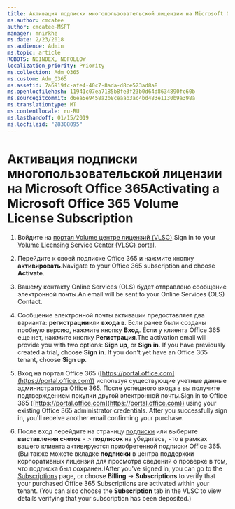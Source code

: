 ```yaml
---
title: Активация подписки многопользовательской лицензии на Microsoft Office 365
ms.author: cmcatee
author: cmcatee-MSFT
manager: mnirkhe
ms.date: 2/23/2018
ms.audience: Admin
ms.topic: article
ROBOTS: NOINDEX, NOFOLLOW
localization_priority: Priority
ms.collection: Adm_O365
ms.custom: Adm_O365
ms.assetid: 7a6919fc-afe4-40c7-8ada-d8ce523ad8a8
ms.openlocfilehash: 11941c07ea7185b8fe3f23b0d64d8634890fc60b
ms.sourcegitcommit: d6ea5e9458a2b8ceaab3ac4bd483e1130b9a398a
ms.translationtype: MT
ms.contentlocale: ru-RU
ms.lasthandoff: 01/15/2019
ms.locfileid: "28308095"
---
```

# <a name="activating-a-microsoft-office-365-volume-license-subscription"></a><span data-ttu-id="c96cd-102">Активация подписки многопользовательской лицензии на Microsoft Office 365</span><span class="sxs-lookup"><span data-stu-id="c96cd-102">Activating a Microsoft Office 365 Volume License Subscription</span></span>

1. <span data-ttu-id="c96cd-103">Войдите на [портал Volume центре лицензий (VLSC)](http://go.microsoft.com/fwlink/p/?LinkId=329762).</span><span class="sxs-lookup"><span data-stu-id="c96cd-103">Sign in to your [Volume Licensing Service Center (VLSC) portal](http://go.microsoft.com/fwlink/p/?LinkId=329762).</span></span>
    
2. <span data-ttu-id="c96cd-104">Перейдите к своей подписке Office 365 и нажмите кнопку **активировать**.</span><span class="sxs-lookup"><span data-stu-id="c96cd-104">Navigate to your Office 365 subscription and choose **Activate**.</span></span>
    
3. <span data-ttu-id="c96cd-105">Вашему контакту Online Services (OLS) будет отправлено сообщение электронной почты.</span><span class="sxs-lookup"><span data-stu-id="c96cd-105">An email will be sent to your Online Services (OLS) Contact.</span></span>
    
4. <span data-ttu-id="c96cd-p101">Сообщение электронной почты активации предоставляет два варианта: **регистрации**или **входа в**. Если ранее были созданы пробную версию, нажмите кнопку **Вход**. Если у клиента Office 365 еще нет, нажмите кнопку **Регистрация**.</span><span class="sxs-lookup"><span data-stu-id="c96cd-p101">The activation email will provide you with two options: **Sign up**, or **Sign in**. If you have previously created a trial, choose **Sign in**. If you don't yet have an Office 365 tenant, choose **Sign up**.</span></span>
    
5. <span data-ttu-id="c96cd-p102">Вход на портал Office 365 ([https://portal.office.com](https://portal.office.com)) используя существующие учетные данные администратора Office 365. После успешного входа в вы получите подтверждением покупки другой электронной почты.</span><span class="sxs-lookup"><span data-stu-id="c96cd-p102">Sign in to Office 365 ([https://portal.office.com](https://portal.office.com)) using your existing Office 365 administrator credentials. After you successfully sign in, you'll receive another email confirming your purchase.</span></span>
    
6. <span data-ttu-id="c96cd-p103">После вход перейдите на страницу [подписки](https://go.microsoft.com/fwlink/p/?linkid=842054) или выберите **выставления счетов**  - \> **подписок** на убедитесь, что в рамках вашего клиента активируются приобретенной подписки Office 365. (Вы также можете вкладке **подписки** в центра поддержки корпоративных лицензий для просмотра сведений о проверке в том, что подписка был сохранен.)</span><span class="sxs-lookup"><span data-stu-id="c96cd-p103">After you've signed in, you can go to the [Subscriptions](https://go.microsoft.com/fwlink/p/?linkid=842054) page, or choose **Billing** -\> **Subscriptions** to verify that your purchased Office 365 Subscriptions are activated within your tenant. (You can also choose the **Subscription** tab in the VLSC to view details verifying that your subscription has been deposited.)</span></span> 
    

